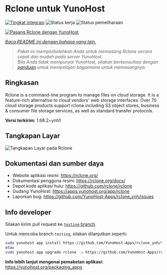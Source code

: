 <!--
N.B.: README ini dibuat secara otomatis oleh <https://github.com/YunoHost/apps/tree/master/tools/readme_generator>
Ini TIDAK boleh diedit dengan tangan.
-->

# Rclone untuk YunoHost

[![Tingkat integrasi](https://apps.yunohost.org/badge/integration/rclone)](https://ci-apps.yunohost.org/ci/apps/rclone/)
![Status kerja](https://apps.yunohost.org/badge/state/rclone)
![Status pemeliharaan](https://apps.yunohost.org/badge/maintained/rclone)

[![Pasang Rclone dengan YunoHost](https://install-app.yunohost.org/install-with-yunohost.svg)](https://install-app.yunohost.org/?app=rclone)

*[Baca README ini dengan bahasa yang lain.](./ALL_README.md)*

> *Paket ini memperbolehkan Anda untuk memasang Rclone secara cepat dan mudah pada server YunoHost.*  
> *Bila Anda tidak mempunyai YunoHost, silakan berkonsultasi dengan [panduan](https://yunohost.org/install) untuk mempelajari bagaimana untuk memasangnya.*

## Ringkasan

Rclone is a command-line program to manage files on cloud storage. It is a feature-rich alternative to cloud vendors' web storage interfaces. Over 70 cloud storage products support rclone including S3 object stores, business & consumer file storage services, as well as standard transfer protocols.

**Versi terkirim:** 1.68.2~ynh1

## Tangkapan Layar

![Tangkapan Layar pada Rclone](./doc/screenshots/screenshot.png)

## Dokumentasi dan sumber daya

- Website aplikasi resmi: <https://rclone.org/>
- Dokumentasi pengguna resmi: <https://rclone.org/docs/>
- Depot kode aplikasi hulu: <https://github.com/rclone/rclone>
- Gudang YunoHost: <https://apps.yunohost.org/app/rclone>
- Laporkan bug: <https://github.com/YunoHost-Apps/rclone_ynh/issues>

## Info developer

Silakan kirim pull request ke [`testing` branch](https://github.com/YunoHost-Apps/rclone_ynh/tree/testing).

Untuk mencoba branch `testing`, silakan dilanjutkan seperti:

```bash
sudo yunohost app install https://github.com/YunoHost-Apps/rclone_ynh/tree/testing --debug
atau
sudo yunohost app upgrade rclone -u https://github.com/YunoHost-Apps/rclone_ynh/tree/testing --debug
```

**Info lebih lanjut mengenai pemaketan aplikasi:** <https://yunohost.org/packaging_apps>
